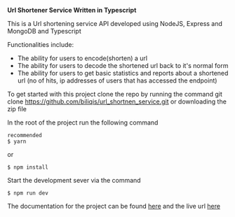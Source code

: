 **Url Shortener Service Written in Typescript**

This is a Url shortening service API developed using NodeJS, Express and MongoDB and Typescript


Functionalities include:
- The ability for users to encode(shorten) a url
- The ability for users to decode the shortened url back to it's normal form
- The ability for users to get basic statistics and reports about a shortened url (no of hits, ip addresses of users that has accessed the endpoint)


To get started with this project clone the repo by running the command git clone https://github.com/biliqis/url_shortnen_service.git or downloading the zip file

In the root of the project run the following command

```
recommended
$ yarn
```

or
```
$ npm install
```
Start the development sever via the command

```
$ npm run dev
```

The documentation for the project can be found [here](https://documenter.getpostman.com/view/16600205/UVkvJXtR) and the live url [here](https://dashboard.heroku.com/apps/urltypes/)